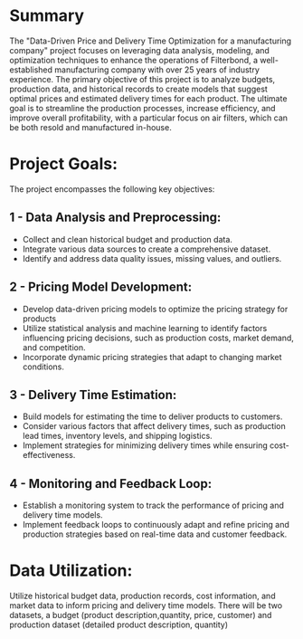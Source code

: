 # Summary
The "Data-Driven Price and Delivery Time Optimization for a manufacturing company" project focuses on leveraging data analysis, modeling, and optimization techniques to enhance the operations of Filterbond, a well-established manufacturing company with over 25 years of industry experience. The primary objective of this project is to analyze budgets, production data, and historical records to create models that suggest optimal prices and estimated delivery times for each product. The ultimate goal is to streamline the production processes, increase efficiency, and improve overall profitability, with a particular focus on air filters, which can be both resold and manufactured in-house.

# Project Goals:

The project encompasses the following key objectives:

## 1 - Data Analysis and Preprocessing:
- Collect and clean historical budget and production data.
- Integrate various data sources to create a comprehensive dataset.
- Identify and address data quality issues, missing values, and outliers.

## 2 - Pricing Model Development:
- Develop data-driven pricing models to optimize the pricing strategy for products
- Utilize statistical analysis and machine learning to identify factors influencing pricing decisions, such as production costs, market demand, and competition.
- Incorporate dynamic pricing strategies that adapt to changing market conditions.

## 3 - Delivery Time Estimation:
- Build models for estimating the time to deliver products to customers.
- Consider various factors that affect delivery times, such as production lead times, inventory levels, and shipping logistics.
- Implement strategies for minimizing delivery times while ensuring cost-effectiveness.

## 4 - Monitoring and Feedback Loop:
- Establish a monitoring system to track the performance of pricing and delivery time models.
- Implement feedback loops to continuously adapt and refine pricing and production strategies based on real-time data and customer feedback.

# Data Utilization:

Utilize historical budget data, production records, cost information, and market data to inform pricing and delivery time models.
There will be two datasets, a budget (product description,quantity, price, customer) and production dataset (detailed product description, quantity)

